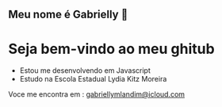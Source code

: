## Meu nome é Gabrielly 🖤
# Seja bem-vindo ao meu ghitub 
- Estou me desenvolvendo em Javascript
- Estudo na Escola Estadual Lydia Kitz Moreira

Voce me encontra em :
gabriellymlandim@icloud.com
